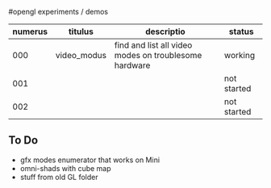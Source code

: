 #opengl experiments / demos

| numerus | titulus           | descriptio                                            | status      |
|---------|-------------------|-------------------------------------------------------|-------------|
| 000     | video_modus       | find and list all video modes on troublesome hardware | working     |
| 001     |                   |                                                       | not started |
| 002     |                   |                                                       | not started |

## To Do

* gfx modes enumerator that works on Mini
* omni-shads with cube map
* stuff from old GL folder
